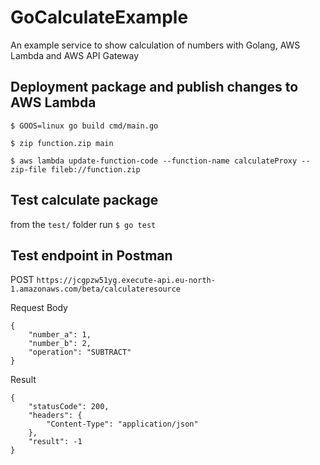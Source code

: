# GoCalculateExample

An example service to show calculation of numbers with Golang, AWS Lambda and AWS API Gateway

## Deployment package and publish changes to AWS Lambda

`$ GOOS=linux go build cmd/main.go`

`$ zip function.zip main`

`$ aws lambda update-function-code --function-name calculateProxy --zip-file fileb://function.zip`

## Test calculate package

from the `test/` folder run
`$ go test`

## Test endpoint in Postman

POST `https://jcgpzw51yg.execute-api.eu-north-1.amazonaws.com/beta/calculateresource`

Request Body

```
{
	"number_a": 1,
	"number_b": 2,
	"operation": "SUBTRACT"
}
```

Result
```
{
    "statusCode": 200,
    "headers": {
        "Content-Type": "application/json"
    },
    "result": -1
}
```

